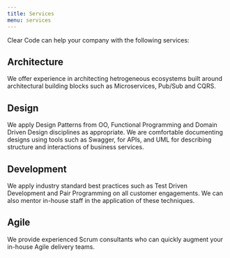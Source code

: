 ```yaml
---
title: Services
menu: services
---
```


Clear Code can help your company with the following services:

## Architecture
We offer experience in architecting hetrogeneous ecosystems built around architectural building blocks such as Microservices, Pub/Sub and CQRS.

## Design
We apply Design Patterns from OO, Functional Programming and Domain Driven Design disciplines as appropriate. We are comfortable documenting designs using tools such as Swagger, for APIs, and UML for describing structure and interactions of business services.

## Development
We apply industry standard best practices such as Test Driven Development and Pair Programming on all customer engagements. We can also mentor in-house staff in the application of these techniques.

## Agile
We provide experienced Scrum consultants who can quickly augment your in-house Agile delivery teams.
